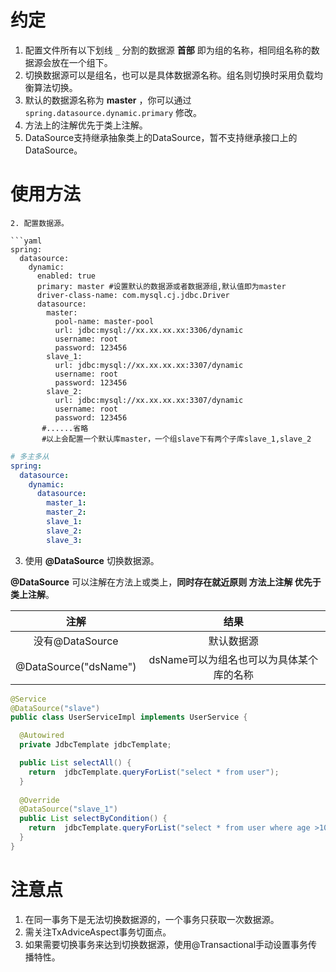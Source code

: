 
# 约定

1. 配置文件所有以下划线 `_` 分割的数据源 **首部** 即为组的名称，相同组名称的数据源会放在一个组下。
2. 切换数据源可以是组名，也可以是具体数据源名称。组名则切换时采用负载均衡算法切换。
3. 默认的数据源名称为  **master** ，你可以通过 `spring.datasource.dynamic.primary` 修改。
4. 方法上的注解优先于类上注解。
5. DataSource支持继承抽象类上的DataSource，暂不支持继承接口上的DataSource。

# 使用方法

```
2. 配置数据源。

```yaml
spring:
  datasource:
    dynamic:
      enabled: true
      primary: master #设置默认的数据源或者数据源组,默认值即为master
      driver-class-name: com.mysql.cj.jdbc.Driver
      datasource:
        master:
          pool-name: master-pool
          url: jdbc:mysql://xx.xx.xx.xx:3306/dynamic
          username: root
          password: 123456
        slave_1:
          url: jdbc:mysql://xx.xx.xx.xx:3307/dynamic
          username: root
          password: 123456
        slave_2:
          url: jdbc:mysql://xx.xx.xx.xx:3307/dynamic
          username: root
          password: 123456
       #......省略
       #以上会配置一个默认库master，一个组slave下有两个子库slave_1,slave_2
```

```yaml
# 多主多从                     
spring:
  datasource:        
    dynamic:                        
      datasource:                   
        master_1:                   
        master_2:                            
        slave_1:                           
        slave_2:    
        slave_3:    
```

3. 使用  **@DataSource**  切换数据源。

**@DataSource** 可以注解在方法上或类上，**同时存在就近原则 方法上注解 优先于 类上注解**。

|     注解      |                   结果                   |
| :-----------: | :--------------------------------------: |
|    没有@DataSource    |                默认数据源                |
| @DataSource("dsName") | dsName可以为组名也可以为具体某个库的名称 |

```java
@Service
@DataSource("slave")
public class UserServiceImpl implements UserService {

  @Autowired
  private JdbcTemplate jdbcTemplate;

  public List selectAll() {
    return  jdbcTemplate.queryForList("select * from user");
  }
  
  @Override
  @DataSource("slave_1")
  public List selectByCondition() {
    return  jdbcTemplate.queryForList("select * from user where age >10");
  }
}
```


# 注意点
1. 在同一事务下是无法切换数据源的，一个事务只获取一次数据源。
2. 需关注TxAdviceAspect事务切面点。
3. 如果需要切换事务来达到切换数据源，使用@Transactional手动设置事务传播特性。